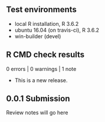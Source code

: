 ## Test environments
* local R installation, R 3.6.2
* ubuntu 16.04 (on travis-ci), R 3.6.2
* win-builder (devel)

## R CMD check results

0 errors | 0 warnings | 1 note

* This is a new release.

## 0.0.1 Submission

Review notes will go here

